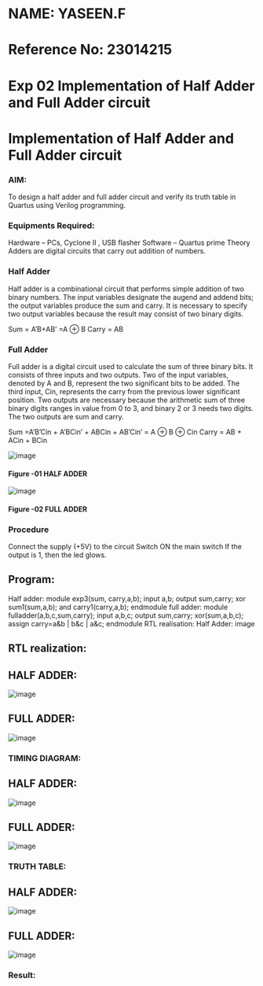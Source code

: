 # NAME: YASEEN.F
# Reference No: 23014215
# Exp 02 Implementation of Half Adder and Full Adder circuit
# Implementation of Half Adder and Full Adder circuit
### AIM:
To design a half adder and full adder circuit and verify its truth table in Quartus using Verilog programming.

### Equipments Required:
Hardware – PCs, Cyclone II , USB flasher
Software – Quartus prime
Theory
Adders are digital circuits that carry out addition of numbers.

### Half Adder
Half adder is a combinational circuit that performs simple addition of two binary numbers. The input variables designate the augend and addend bits; the output variables produce the sum and carry. It is necessary to specify two output variables because the result may consist of two binary digits.

Sum = A’B+AB’ =A ⊕ B Carry = AB

### Full Adder
Full adder is a digital circuit used to calculate the sum of three binary bits. It consists of three inputs and two outputs. Two of the input variables, denoted by A and B, represent the two significant bits to be added. The third input, Cin, represents the carry from the previous lower significant position. Two outputs are necessary because the arithmetic sum of three binary digits ranges in value from 0 to 3, and binary 2 or 3 needs two digits. The two outputs are sum and carry.

Sum =A’B’Cin + A’BCin’ + ABCin + AB’Cin’ = A ⊕ B ⊕ Cin Carry = AB + ACin + BCin

 ![image](https://user-images.githubusercontent.com/36288975/163552156-a13e5a56-c638-4110-97d9-8896907c8d25.png)

#### Figure -01 HALF ADDER

![image](https://user-images.githubusercontent.com/36288975/163552057-b3547877-6d07-45b4-b7e0-bcfebfad9e1d.png)

#### Figure -02 FULL ADDER 

### Procedure

Connect the supply (+5V) to the circuit
Switch ON the main switch
If the output is 1, then the led glows.

## Program:
Half adder:
module exp3(sum, carry,a,b); 
input a,b; 
output sum,carry; 
xor sum1(sum,a,b); 
and carry1(carry,a,b); 
endmodule
full adder:
module fulladder(a,b,c,sum,carry);
input a,b,c;
output sum,carry;
xor(sum,a,b,c);
assign carry=a&b | b&c | a&c;
endmodule
RTL realisation:
Half Adder:
image

## RTL realization:
## HALF ADDER:
![image](https://github.com/YASEEN23014215/Exp-02-Implementation-of-Half-Adder-and-Full-Adder-circuit/assets/149365441/b23e3fb2-7bbd-48ee-b4e7-2d862fb31994)
## FULL ADDER:
![image](https://github.com/YASEEN23014215/Exp-02-Implementation-of-Half-Adder-and-Full-Adder-circuit/assets/149365441/48758802-7332-47da-a5fe-45497ebe80eb)


### TIMING DIAGRAM:
## HALF ADDER:
![image](https://github.com/YASEEN23014215/Exp-02-Implementation-of-Half-Adder-and-Full-Adder-circuit/assets/149365441/9fd943dc-40c5-492d-a11a-2c8513d68845)
## FULL ADDER:
![image](https://github.com/YASEEN23014215/Exp-02-Implementation-of-Half-Adder-and-Full-Adder-circuit/assets/149365441/d3bb1374-a642-47fb-ac48-a383208b5e15)



### TRUTH TABLE:
## HALF ADDER:
![image](https://github.com/YASEEN23014215/Exp-02-Implementation-of-Half-Adder-and-Full-Adder-circuit/assets/149365441/6a565934-cab9-4921-af22-c08919ef1026)
## FULL ADDER:
![image](https://github.com/YASEEN23014215/Exp-02-Implementation-of-Half-Adder-and-Full-Adder-circuit/assets/149365441/7d074776-a0d5-4fbf-9bb5-3614fb202e59)



### Result:
